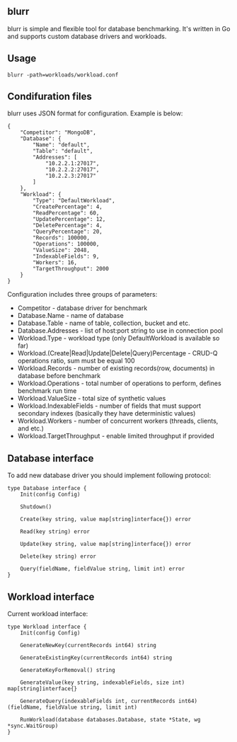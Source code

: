 blurr
-----

blurr is simple and flexible tool for database benchmarking. It's written in Go and supports custom database drivers and workloads.

Usage
-----
    blurr -path=workloads/workload.conf


Condifuration files
------------------
blurr uses JSON format for configuration. Example is below:

    {
        "Competitor": "MongoDB",
        "Database": {
            "Name": "default",
            "Table": "default",
            "Addresses": [
                "10.2.2.1:27017",
                "10.2.2.2:27017",
                "10.2.2.3:27017"
            ]
        },
        "Workload": {
            "Type": "DefaultWorkload",
            "CreatePercentage": 4,
            "ReadPercentage": 60,
            "UpdatePercentage": 12,
            "DeletePercentage": 4,
            "QueryPercentage": 20,
            "Records": 100000,
            "Operations": 100000,
            "ValueSize": 2048,
            "IndexableFields": 9,
            "Workers": 16,
            "TargetThroughput": 2000
        }
    }

Configuration includes three groups of parameters:
* Competitor - database driver for benchmark
* Database.Name - name of database
* Database.Table - name of table, collection, bucket and etc.
* Database.Addresses - list of host:port string to use in connection pool
* Workload.Type - workload type (only DefaultWorkload is available so far)
* Workload.(Create|Read|Update|Delete|Query)Percentage - CRUD-Q operations ratio, sum must be equal 100
* Workload.Records - number of existing records(row, documents) in database before benchmark
* Workload.Operations - total number of operations to perform, defines benchmark run time
* Workload.ValueSize - total size of synthetic values
* Workload.IndexableFields - number of fields that must support secondary indexes (basically they have deterministic values)
* Workload.Workers - number of concurrent workers (threads, clients, and etc.)
* Workload.TargetThroughput - enable limited throughput if provided

Database interface
------------------
To add new database driver you should implement following protocol:

    type Database interface {
        Init(config Config)
  
      	Shutdown()
      
      	Create(key string, value map[string]interface{}) error
      
      	Read(key string) error
      
      	Update(key string, value map[string]interface{}) error
      
      	Delete(key string) error
      
      	Query(fieldName, fieldValue string, limit int) error
    }

Workload interface
------------------
Current workload interface:

    type Workload interface {
        Init(config Config)
      
      	GenerateNewKey(currentRecords int64) string
      
      	GenerateExistingKey(currentRecords int64) string
      
      	GenerateKeyForRemoval() string
      
      	GenerateValue(key string, indexableFields, size int) map[string]interface{}
      
      	GenerateQuery(indexableFields int, currentRecords int64) (fieldName, fieldValue string, limit int)
      
      	RunWorkload(database databases.Database, state *State, wg *sync.WaitGroup)
    }